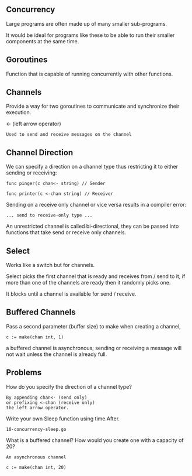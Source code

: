## Concurrency

Large programs are often made up of many smaller sub-programs.

It would be ideal for programs like these to be able 
to run their smaller components at the same time.


## Goroutines

Function that is capable of running concurrently with other functions.
 
 
## Channels

Provide a way for two goroutines to communicate and synchronize their execution.

<- (left arrow operator)

    Used to send and receive messages on the channel
    
    
## Channel Direction

We can specify a direction on a channel type 
thus restricting it to either sending or receiving:
 
    func pinger(c chan<- string) // Sender
    
    func printer(c <-chan string) // Receiver
 
Sending on a receive only channel or vice versa results in a compiler error:
 
    ... send to receive-only type ...
    
An unrestricted channel is called bi-directional, 
they can be passed into functions that take send or receive only channels.
    
    
## Select

Works like a switch but for channels.

Select picks the first channel that is ready and receives from / send to it,
if more than one of the channels are ready then it randomly picks one.

It blocks until a channel is available for send / receive.


## Buffered Channels

Pass a second parameter (buffer size) to make when creating a channel,

    c := make(chan int, 1)

a buffered channel is asynchronous; sending or receiving a message 
will not wait unless the channel is already full.


## Problems

How do you specify the direction of a channel type?

    By appending chan<- (send only) 
    or prefixing <-chan (receive only) 
    the left arrow operator.

Write your own Sleep function using time.After.

    10-concurrency-sleep.go

What is a buffered channel? How would you create one with a capacity of 20?

    An asynchronous channel

    c := make(chan int, 20)
    
 
